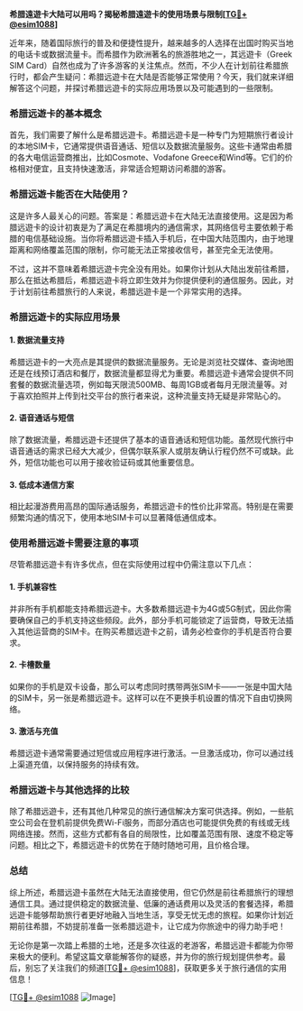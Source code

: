 **希腊遠遊卡大陆可以用吗？揭秘希腊遠遊卡的使用场景与限制[[TG💪+ @esim1088](https://t.me/s/esim1088)]**

近年来，随着国际旅行的普及和便捷性提升，越来越多的人选择在出国时购买当地的电话卡或数据流量卡。而希腊作为欧洲著名的旅游胜地之一，其远遊卡（Greek SIM Card）自然也成为了许多游客的关注焦点。然而，不少人在计划前往希腊旅行时，都会产生疑问：希腊远遊卡在大陆是否能够正常使用？今天，我们就来详细解答这个问题，并探讨希腊远遊卡的实际应用场景以及可能遇到的一些限制。

### 希腊远遊卡的基本概念

首先，我们需要了解什么是希腊远遊卡。希腊远遊卡是一种专门为短期旅行者设计的本地SIM卡，它通常提供语音通话、短信以及数据流量服务。这些卡通常由希腊的各大电信运营商推出，比如Cosmote、Vodafone Greece和Wind等。它们的价格相对便宜，且支持快速激活，非常适合短期访问希腊的游客。

### 希腊远遊卡能否在大陆使用？

这是许多人最关心的问题。答案是：希腊远遊卡在大陆无法直接使用。这是因为希腊远遊卡的设计初衷是为了满足在希腊境内的通信需求，其网络信号主要依赖于希腊的电信基础设施。当你将希腊远遊卡插入手机后，在中国大陆范围内，由于地理距离和网络覆盖范围的限制，你可能无法正常接收信号，甚至完全无法使用。

不过，这并不意味着希腊远遊卡完全没有用处。如果你计划从大陆出发前往希腊，那么在抵达希腊后，希腊远遊卡将立即生效并为你提供便利的通信服务。因此，对于计划前往希腊旅行的人来说，希腊远遊卡是一个非常实用的选择。

### 希腊远遊卡的实际应用场景

#### 1. 数据流量支持
希腊远遊卡的一大亮点是其提供的数据流量服务。无论是浏览社交媒体、查询地图还是在线预订酒店和餐厅，数据流量都显得尤为重要。希腊远遊卡通常会提供不同套餐的数据流量选项，例如每天限流500MB、每周1GB或者每月无限流量等。对于喜欢拍照并上传到社交平台的旅行者来说，这种流量支持无疑是非常贴心的。

#### 2. 语音通话与短信
除了数据流量，希腊远遊卡还提供了基本的语音通话和短信功能。虽然现代旅行中语音通话的需求已经大大减少，但偶尔联系家人或朋友确认行程仍然不可或缺。此外，短信功能也可以用于接收验证码或其他重要信息。

#### 3. 低成本通信方案
相比起漫游费用高昂的国际通话服务，希腊远遊卡的性价比非常高。特别是在需要频繁沟通的情况下，使用本地SIM卡可以显著降低通信成本。

### 使用希腊远遊卡需要注意的事项

尽管希腊远遊卡有许多优点，但在实际使用过程中仍需注意以下几点：

#### 1. 手机兼容性
并非所有手机都能支持希腊远遊卡。大多数希腊远遊卡为4G或5G制式，因此你需要确保自己的手机支持这些频段。此外，部分手机可能锁定了运营商，导致无法插入其他运营商的SIM卡。在购买希腊远遊卡之前，请务必检查你的手机是否符合要求。

#### 2. 卡槽数量
如果你的手机是双卡设备，那么可以考虑同时携带两张SIM卡——一张是中国大陆的SIM卡，另一张是希腊远遊卡。这样可以在不更换手机设置的情况下自由切换网络。

#### 3. 激活与充值
希腊远遊卡通常需要通过短信或应用程序进行激活。一旦激活成功，你可以通过线上渠道充值，以保持服务的持续有效。

### 希腊远遊卡与其他选择的比较

除了希腊远遊卡，还有其他几种常见的旅行通信解决方案可供选择。例如，一些航空公司会在登机前提供免费Wi-Fi服务，而部分酒店也可能提供免费的有线或无线网络连接。然而，这些方式都有各自的局限性，比如覆盖范围有限、速度不稳定等问题。相比之下，希腊远遊卡的优势在于随时随地可用，且价格合理。

### 总结

综上所述，希腊远遊卡虽然在大陆无法直接使用，但它仍然是前往希腊旅行的理想通信工具。通过提供稳定的数据流量、低廉的通话费用以及灵活的套餐选择，希腊远遊卡能够帮助旅行者更好地融入当地生活，享受无忧无虑的旅程。如果你计划近期前往希腊，不妨提前准备一张希腊远遊卡，让它成为你旅途中的得力助手吧！

无论你是第一次踏上希腊的土地，还是多次往返的老游客，希腊远遊卡都能为你带来极大的便利。希望这篇文章能解答你的疑惑，并为你的旅行规划提供参考。最后，别忘了关注我们的频道[[TG💪+ @esim1088](https://t.me/s/esim1088)]，获取更多关于旅行通信的实用信息！ 

[[TG💪+ @esim1088](https://t.me/s/esim1088) ![Image](https://i.postimg.cc/4NQfJmqS/Snipaste-2025-05-13-00-14-12.png)]
